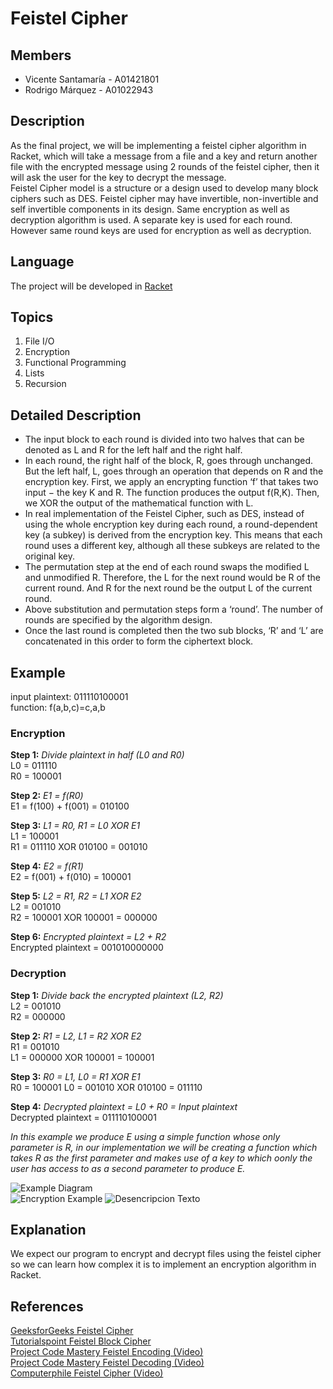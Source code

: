 # Feistel Cipher

## Members
* Vicente Santamaría - A01421801
* Rodrigo Márquez - A01022943

## Description
As the final project, we will be implementing a feistel cipher algorithm in Racket, which will take a message from a file and a key and return another file with the encrypted message using 2 rounds of the feistel cipher, then it will ask the user for the key to decrypt the message.  
Feistel Cipher model is a structure or a design used to develop many block ciphers such as DES. Feistel cipher may have invertible, non-invertible and self invertible components in its design. Same encryption as well as decryption algorithm is used. A separate key is used for each round. However same round keys are used for encryption as well as decryption.

## Language
The project will be developed in [Racket](https://racket-lang.org/)

## Topics
1. File I/O
2. Encryption
3. Functional Programming
4. Lists
5. Recursion

## Detailed Description
* The input block to each round is divided into two halves that can be denoted as L and R for the left half and the right half.
* In each round, the right half of the block, R, goes through unchanged. But the left half, L, goes through an operation that depends on R and the encryption key. First, we apply an encrypting function ‘f’ that takes two input − the key K and R. The function produces the output f(R,K). Then, we XOR the output of the mathematical function with L.
* In real implementation of the Feistel Cipher, such as DES, instead of using the whole encryption key during each round, a round-dependent key (a subkey) is derived from the encryption key. This means that each round uses a different key, although all these subkeys are related to the original key.
* The permutation step at the end of each round swaps the modified L and unmodified R. Therefore, the L for the next round would be R of the current round. And R for the next round be the output L of the current round.
* Above substitution and permutation steps form a ‘round’. The number of rounds are specified by the algorithm design.
* Once the last round is completed then the two sub blocks, ‘R’ and ‘L’ are concatenated in this order to form the ciphertext block.

## Example
input plaintext: 011110100001  
function: f(a,b,c)=c,a,b  

### Encryption

**Step 1:** *Divide plaintext in half (L0 and R0)*  
L0 = 011110  
R0 = 100001  
  
**Step 2:** *E1 = f(R0)*  
E1 = f(100) + f(001) = 010100  
  
**Step 3:** *L1 = R0, R1 = L0 XOR E1*  
L1 = 100001  
R1 = 011110 XOR 010100 = 001010  
  
**Step 4:** *E2 = f(R1)*  
E2 =  f(001) + f(010) = 100001  
  
**Step 5:** *L2 = R1, R2 = L1 XOR E2*  
L2 = 001010  
R2 = 100001  XOR 100001 = 000000  

**Step 6:** *Encrypted plaintext = L2 + R2*  
Encrypted plaintext = 001010000000  

### Decryption

**Step 1:** *Divide back the encrypted plaintext (L2, R2)*  
L2 = 001010  
R2 = 000000  
  
**Step 2:** *R1 = L2, L1 =  R2 XOR E2*  
R1 = 001010  
L1 = 000000 XOR 100001 = 100001  
  
**Step 3:** *R0 = L1, L0 = R1 XOR E1*  
R0 = 100001
L0 = 001010 XOR 010100 = 011110  
  
**Step 4:** *Decrypted plaintext = L0 + R0 = Input plaintext*  
Decrypted plaintext = 011110100001  
  
*In this example we produce E using a simple function whose only parameter is R, in our implementation we will be creating a function which takes R as the first parameter and makes use of a key to which oonly the user has access to as a second parameter to produce E.*  

![Example Diagram](docs/feistel.png)  
![Encryption Example](docs/enc.PNG)
![Desencripcion Texto](docs/des.PNG)

## Explanation
We expect our program to encrypt and decrypt files using the feistel cipher so we can learn how complex it is to implement an encryption algorithm in Racket.

## References
[GeeksforGeeks Feistel Cipher](https://www.geeksforgeeks.org/feistel-cipher/)  
[Tutorialspoint Feistel Block Cipher](https://www.tutorialspoint.com/cryptography/feistel_block_cipher.htm)  
[Project Code Mastery Feistel Encoding (Video)](https://www.youtube.com/watch?v=fenzYD2J9vs)  
[Project Code Mastery Feistel Decoding (Video)](https://www.youtube.com/watch?v=shEr8AcIqvI)  
[Computerphile Feistel Cipher (Video)](https://www.youtube.com/watch?v=FGhj3CGxl8I)
